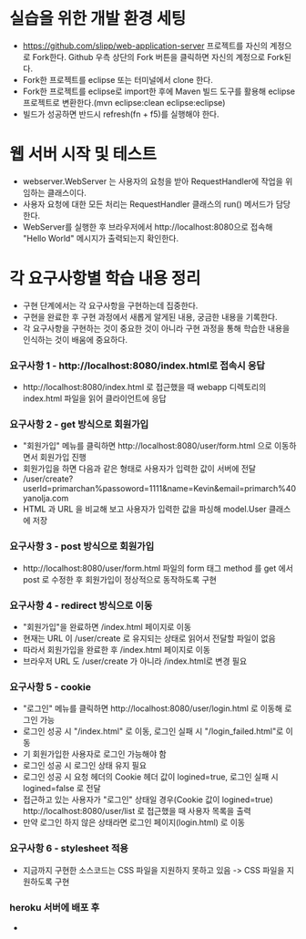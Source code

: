 # 실습을 위한 개발 환경 세팅
* https://github.com/slipp/web-application-server 프로젝트를 자신의 계정으로 Fork한다. Github 우측 상단의 Fork 버튼을 클릭하면 자신의 계정으로 Fork된다.
* Fork한 프로젝트를 eclipse 또는 터미널에서 clone 한다.
* Fork한 프로젝트를 eclipse로 import한 후에 Maven 빌드 도구를 활용해 eclipse 프로젝트로 변환한다.(mvn eclipse:clean eclipse:eclipse)
* 빌드가 성공하면 반드시 refresh(fn + f5)를 실행해야 한다.

# 웹 서버 시작 및 테스트
* webserver.WebServer 는 사용자의 요청을 받아 RequestHandler에 작업을 위임하는 클래스이다.
* 사용자 요청에 대한 모든 처리는 RequestHandler 클래스의 run() 메서드가 담당한다.
* WebServer를 실행한 후 브라우저에서 http://localhost:8080으로 접속해 "Hello World" 메시지가 출력되는지 확인한다.

# 각 요구사항별 학습 내용 정리
* 구현 단계에서는 각 요구사항을 구현하는데 집중한다. 
* 구현을 완료한 후 구현 과정에서 새롭게 알게된 내용, 궁금한 내용을 기록한다.
* 각 요구사항을 구현하는 것이 중요한 것이 아니라 구현 과정을 통해 학습한 내용을 인식하는 것이 배움에 중요하다. 

### 요구사항 1 - http://localhost:8080/index.html로 접속시 응답
* http://localhost:8080/index.html 로 접근했을 때 webapp 디렉토리의 index.html 파일을 읽어 클라이언트에 응답

### 요구사항 2 - get 방식으로 회원가입
* "회원가입" 메뉴를 클릭하면 http://localhost:8080/user/form.html 으로 이동하면서 회원가입 진행
* 회원가입을 하면 다음과 같은 형태로 사용자가 입력한 값이 서버에 전달
* /user/create?userId=primarchan%passoword=1111&name=Kevin&email=primarch%40yanolja.com
* HTML 과 URL 을 비교해 보고 사용자가 입력한 값을 파싱해 model.User 클래스에 저장

### 요구사항 3 - post 방식으로 회원가입
* http://localhost:8080/user/form.html 파일의 form 태그 method 를 get 에서 post 로 수정한 후 회원가입이 정상적으로 동작하도록 구현

### 요구사항 4 - redirect 방식으로 이동
* "회원가입"을 완료하면 /index.html 페이지로 이동
* 현재는 URL 이 /user/create 로 유지되는 상태로 읽어서 전달할 파일이 없음
* 따라서 회원가입을 완료한 후 /index.html 페이지로 이동
* 브라우저 URL 도 /user/create 가 아니라 /index.html로 변경 필요

### 요구사항 5 - cookie
* "로그인" 메뉴를 클릭하면 http://localhost:8080/user/login.html 로 이동해 로그인 가능
* 로그인 성공 시 "/index.html" 로 이동, 로그인 실패 시 "/login_failed.html"로 이동
* 기 회원가입한 사용자로 로그인 가능해야 함
* 로그인 성공 시 로그인 상태 유지 필요
* 로그인 성공 시 요청 헤더의 Cookie 헤더 값이 logined=true, 로그인 실패 시 logined=false 로 전달
* 접근하고 있는 사용자가 "로그인" 상태일 경우(Cookie 값이 logined=true) http://localhost:8080/user/list 로 접근했을 때 사용자 목록을 출력
* 만약 로그인 하지 않은 상태라면 로그인 페이지(login.html) 로 이동

### 요구사항 6 - stylesheet 적용
* 지금까지 구현한 소스코드는 CSS 파일을 지원하지 못하고 있음 -> CSS 파일을 지원하도록 구현

### heroku 서버에 배포 후
* 
